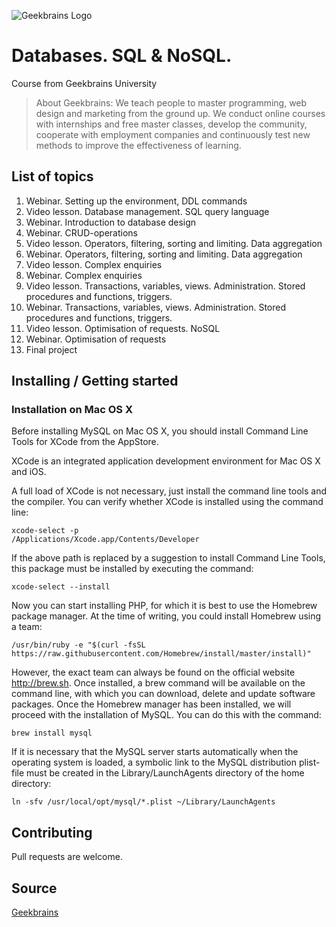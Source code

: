 ![Geekbrains Logo](https://github.com/ilyastartsdata/introductiontopython/blob/master/gb.png)

# Databases. SQL & NoSQL.

Course from Geekbrains University

> About Geekbrains: We teach people to master programming, web design and marketing from the ground up. We conduct online courses with internships and free master classes, develop the community, cooperate with employment companies and continuously test new methods to improve the effectiveness of learning.

## List of topics

1. Webinar. Setting up the environment, DDL commands
2. Video lesson. Database management. SQL query language
3. Webinar. Introduction to database design
4. Webinar. CRUD-operations
5. Video lesson. Operators, filtering, sorting and limiting. Data aggregation
6. Webinar. Operators, filtering, sorting and limiting. Data aggregation
7. Video lesson. Complex enquiries
8. Webinar. Complex enquiries
9. Video lesson. Transactions, variables, views. Administration. Stored procedures and functions, triggers.
10. Webinar. Transactions, variables, views. Administration. Stored procedures and functions, triggers.
11. Video lesson. Optimisation of requests. NoSQL
12. Webinar. Optimisation of requests
13. Final project

## Installing / Getting started

### Installation on Mac OS X

Before installing MySQL on Mac OS X, you should install Command Line Tools for XCode from the AppStore. 

XCode is an integrated application development environment for Mac OS X and iOS. 

A full load of XCode is not necessary, just install the command line tools and the compiler. You can verify whether XCode is installed using the command line:

```shell
xcode-select -p
/Applications/Xcode.app/Contents/Developer
```

If the above path is replaced by a suggestion to install Command Line Tools, this package must be installed by executing the command:

```shell
xcode-select --install
```

Now you can start installing PHP, for which it is best to use the Homebrew package manager. At the time of writing, you could install Homebrew using a team:

```shell
/usr/bin/ruby -e "$(curl -fsSL https://raw.githubusercontent.com/Homebrew/install/master/install)"
```

However, the exact team can always be found on the official website http://brew.sh. 
Once installed, a brew command will be available on the command line, with which you can download, delete and update software packages.
Once the Homebrew manager has been installed, we will proceed with the installation of MySQL. You can do this with the command:
 
 ```shell
 brew install mysql
 ```
 
 If it is necessary that the MySQL server starts automatically when the operating system is loaded, a symbolic link to the MySQL distribution plist-file must be created in the Library/LaunchAgents directory of the home directory:
 
 ```shell
 ln -sfv /usr/local/opt/mysql/*.plist ~/Library/LaunchAgents
 ```

## Contributing

Pull requests are welcome.

## Source

[Geekbrains](https://geekbrains.ru)
